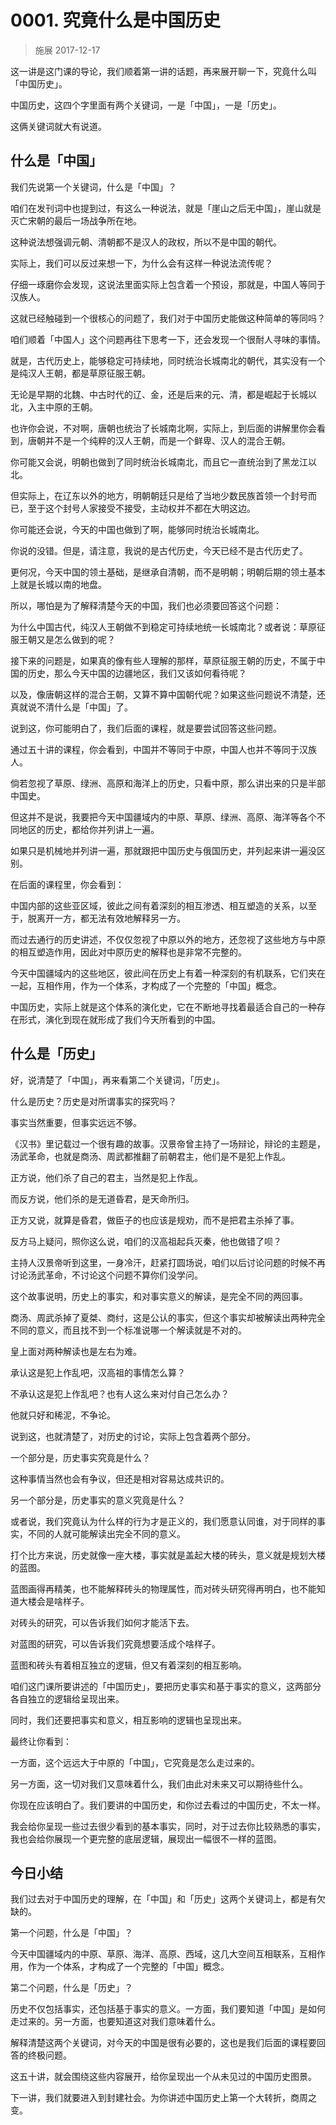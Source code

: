 # 0001. 究竟什么是中国历史

> 施展
2017-12-17

这一讲是这门课的导论，我们顺着第一讲的话题，再来展开聊一下，究竟什么叫「中国历史」。

中国历史，这四个字里面有两个关键词，一是「中国」，一是「历史」。

这俩关键词就大有说道。

## 什么是「中国」

我们先说第一个关键词，什么是「中国」？

咱们在发刊词中也提到过，有这么一种说法，就是「崖山之后无中国」，崖山就是灭亡宋朝的最后一场战争所在地。

这种说法想强调元朝、清朝都不是汉人的政权，所以不是中国的朝代。

实际上，我们可以反过来想一下，为什么会有这样一种说法流传呢？

仔细一琢磨你会发现，这说法里面实际上包含着一个预设，那就是，中国人等同于汉族人。

这就已经触碰到一个很核心的问题了，我们对于中国历史能做这种简单的等同吗？

咱们顺着「中国人」这个问题再往下思考一下，还会发现一个很耐人寻味的事情。

就是，古代历史上，能够稳定可持续地，同时统治长城南北的朝代，其实没有一个是纯汉人王朝，都是草原征服王朝。

无论是早期的北魏、中古时代的辽、金，还是后来的元、清，都是崛起于长城以北，入主中原的王朝。

也许你会说，不对啊，唐朝也统治了长城南北啊，实际上，到后面的讲解里你会看到，唐朝并不是一个纯粹的汉人王朝，而是一个鲜卑、汉人的混合王朝。

你可能又会说，明朝也做到了同时统治长城南北，而且它一直统治到了黑龙江以北。

但实际上，在辽东以外的地方，明朝朝廷只是给了当地少数民族首领一个封号而已，至于这个封号人家接受不接受，主动权并不都在大明这边。

你可能还会说，今天的中国也做到了啊，能够同时统治长城南北。

你说的没错。但是，请注意，我说的是古代历史，今天已经不是古代历史了。

更何况，今天中国的领土基础，是继承自清朝，而不是明朝；明朝后期的领土基本上就是长城以南的地盘。

所以，哪怕是为了解释清楚今天的中国，我们也必须要回答这个问题：

为什么中国古代，纯汉人王朝做不到稳定可持续地统一长城南北？或者说：草原征服王朝又是怎么做到的呢？

接下来的问题是，如果真的像有些人理解的那样，草原征服王朝的历史，不属于中国的历史，那么今天中国的边疆地区，我们又该如何看待呢？

以及，像唐朝这样的混合王朝，又算不算中国朝代呢？如果这些问题说不清楚，还真就说不清什么是「中国」了。

说到这，你可能明白了，我们后面的课程，就是要尝试回答这些问题。

通过五十讲的课程，你会看到，中国并不等同于中原，中国人也并不等同于汉族人。

倘若忽视了草原、绿洲、高原和海洋上的历史，只看中原，那么讲出来的只是半部中国史。 

但这并不是说，我要把今天中国疆域内的中原、草原、绿洲、高原、海洋等各个不同地区的历史，都给你并列讲上一遍。

如果只是机械地并列讲一遍，那就跟把中国历史与俄国历史，并列起来讲一遍没区别。

在后面的课程里，你会看到：

中国内部的这些亚区域，彼此之间有着深刻的相互渗透、相互塑造的关系，以至于，脱离开一方，都无法有效地解释另一方。

而过去通行的历史讲述，不仅仅忽视了中原以外的地方，还忽视了这些地方与中原的相互塑造作用，因此对中原历史的解释也是非常不完整的。 

今天中国疆域内的这些地区，彼此间在历史上有着一种深刻的有机联系，它们夹在一起，互相作用，作为一个体系，才构成了一个完整的「中国」概念。

中国历史，实际上就是这个体系的演化史，它在不断地寻找着最适合自己的一种存在形式，演化到现在就形成了我们今天所看到的中国。

## 什么是「历史」

好，说清楚了「中国」，再来看第二个关键词，「历史」。

什么是历史？历史是对所谓事实的探究吗？

事实当然重要，但事实远远不够。

《汉书》里记载过一个很有趣的故事。汉景帝曾主持了一场辩论，辩论的主题是，汤武革命，也就是商汤、周武都推翻了前朝君主，他们是不是犯上作乱。

正方说，他们杀了自己的君主，当然是犯上作乱。

而反方说，他们杀的是无道昏君，是天命所归。

正方又说，就算是昏君，做臣子的也应该是规劝，而不是把君主杀掉了事。

反方马上疑问，照你这么说，咱们的汉高祖起兵灭秦，他也做错了呗？

主持人汉景帝听到这里，一身冷汗，赶紧打圆场说，咱们以后讨论问题的时候不再讨论汤武革命，不讨论这个问题不算你们没学问。

这个故事说明，历史上的事实，和对事实意义的解读，是完全不同的两回事。 

商汤、周武杀掉了夏桀、商纣，这是公认的事实，但这个事实却被解读出两种完全不同的意义，而且找不到一个标准说哪一个解读就是不对的。

皇上面对两种解读也是左右为难。

承认这是犯上作乱吧，汉高祖的事情怎么算？

不承认这是犯上作乱吧？也有人这么来对付自己怎么办？

他就只好和稀泥，不争论。

说到这，也就清楚了，对历史的讨论，实际上包含着两个部分。

一个部分是，历史事实究竟是什么？

这种事情当然也会有争议，但还是相对容易达成共识的。

另一个部分是，历史事实的意义究竟是什么？

或者说，我们究竟认为什么样的行为才是正义的，我们愿意认同谁，对于同样的事实，不同的人就可能解读出完全不同的意义。

打个比方来说，历史就像一座大楼，事实就是盖起大楼的砖头，意义就是规划大楼的蓝图。

蓝图画得再精美，也不能解释砖头的物理属性，而对砖头研究得再明白，也不能知道大楼会是啥样子。

对砖头的研究，可以告诉我们如何才能活下去。

对蓝图的研究，可以告诉我们究竟想要活成个啥样子。

蓝图和砖头有着相互独立的逻辑，但又有着深刻的相互影响。

咱们这门课所要讲述的「中国历史」，要把历史事实和基于事实的意义，这两部分各自独立的逻辑给呈现出来。

同时，我们还要把事实和意义，相互影响的逻辑也呈现出来。

最终让你看到：

一方面，这个远远大于中原的「中国」，它究竟是怎么走过来的。

另一方面，这一切对我们又意味着什么，我们由此对未来又可以期待些什么。

你现在应该明白了。我们要讲的中国历史，和你过去看过的中国历史，不太一样。

我会给你呈现一些过去很少看到的基本事实，同时，对于过去你比较熟悉的事实，我也会给你展现一个更完整的底层逻辑，展现出一幅很不一样的蓝图。

## 今日小结

我们过去对于中国历史的理解，在「中国」和「历史」这两个关键词上，都是有欠缺的。

第一个问题，什么是「中国」？

今天中国疆域内的中原、草原、海洋、高原、西域，这几大空间互相联系，互相作用，作为一个体系，才构成了一个完整的「中国」概念。

第二个问题，什么是「历史」？

历史不仅包括事实，还包括基于事实的意义。一方面，我们要知道「中国」是如何走过来的。另一方面，也要知道这对我们意味着什么。

解释清楚这两个关键词，对今天的中国是很有必要的，这也是我们后面的课程要回答的终极问题。

这五十讲，就会围绕这些内容展开，给你呈现出一个从未见过的中国历史图景。

下一讲，我们就要进入到封建社会。为你讲述中国历史上第一个大转折，商周之变。


